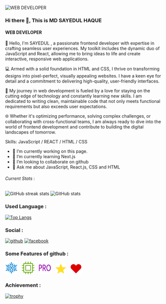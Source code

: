 ![WEB DEVELOPER](https://i.ibb.co/b2rCt6D/Black-Modern-Personal-Linked-In-Banner-1.png)

### Hi there 👋, This is MD SAYEDUL HAQUE
#### WEB DEVELOPER
👋 Hello, I'm SAYEDUL , a passionate frontend developer with expertise in crafting seamless user experiences. My toolkit includes the dynamic duo of JavaScript and React, allowing me to bring ideas to life and create interactive, responsive web applications.

💻 Armed with a solid foundation in HTML and CSS, I thrive on transforming designs into pixel-perfect, visually appealing websites. I have a keen eye for detail and a commitment to delivering high-quality, user-friendly interfaces.

🚀 My journey in web development is fueled by a love for staying on the cutting edge of technology and constantly learning new skills. I am dedicated to writing clean, maintainable code that not only meets functional requirements but also exceeds user expectations.

🌐 Whether it's optimizing performance, solving complex challenges, or collaborating with cross-functional teams, I am always ready to dive into the world of frontend development and contribute to building the digital landscapes of tomorrow.

Skills: JavaScript / REACT / HTML / CSS

- 🔭 I’m currently working on this page. 
- 🌱 I’m currently learning Next.js 
- 👯 I’m looking to collaborate on github 
- 💬 Ask me about JavaScript, React.js, CSS and HTML

###### Current Stats :
![GitHub streak stats](https://streak-stats.demolab.com/?user=Sayedul3731) 
![GitHub stats](https://github-readme-stats.vercel.app/api?username=Sayedul3731&show_icons=true&count_private=true) 

### Used Language :
[![Top Langs](https://github-readme-stats.vercel.app/api/top-langs/?username=Sayedul3731)](https://github.com/anuraghazra/github-readme-stats)

### Social :
[<img src='https://cdn.jsdelivr.net/npm/simple-icons@3.0.1/icons/github.svg' alt='github' height='40'>](https://github.com/Sayedul3731)  [<img src='https://cdn.jsdelivr.net/npm/simple-icons@3.0.1/icons/facebook.svg' alt='facebook' height='40'>](https://www.facebook.com/https://www.facebook.com/profile.php?id=100080030528805)  

### Some Features of github :
<a href='https://archiveprogram.github.com/'><img src='https://raw.githubusercontent.com/acervenky/animated-github-badges/master/assets/acbadge.gif' width='40' height='40'></a> <a href='https://docs.github.com/en/developers'><img src='https://raw.githubusercontent.com/acervenky/animated-github-badges/master/assets/devbadge.gif' width='40' height='40'></a> <a href='https://github.com/pricing'><img src='https://raw.githubusercontent.com/acervenky/animated-github-badges/master/assets/pro.gif' width='40' height='40'></a> <a href='https://stars.github.com/'><img src='https://raw.githubusercontent.com/acervenky/animated-github-badges/master/assets/starbadge.gif' width='35' height='35'></a> <a href='https://docs.github.com/en/github/supporting-the-open-source-community-with-github-sponsors'><img src='https://raw.githubusercontent.com/acervenky/animated-github-badges/master/assets/sponsorbadge.gif' width='35' height='35'></a> 

### Achievement :
[![trophy](https://github-profile-trophy.vercel.app/?username=Sayedul3731)](https://github.com/ryo-ma/github-profile-trophy)





